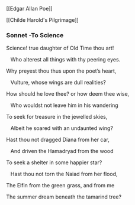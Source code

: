 [[Edgar Allan Poe]]

[[Childe Harold's Pilgrimage]]



### Sonnet -To Science
Science! true daughter of Old Time thou art!  

   Who alterest all things with thy peering eyes.  

Why preyest thou thus upon the poet’s heart,  

   Vulture, whose wings are dull realities?  

How should he love thee? or how deem thee wise,  

   Who wouldst not leave him in his wandering  

To seek for treasure in the jewelled skies,  

   Albeit he soared with an undaunted wing?  

Hast thou not dragged Diana from her car,  

   And driven the Hamadryad from the wood  

To seek a shelter in some happier star?  

   Hast thou not torn the Naiad from her flood,  

The Elfin from the green grass, and from me  

The summer dream beneath the tamarind tree?

